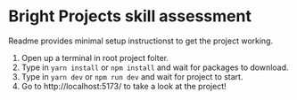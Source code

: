 # Bright Projects skill assessment

Readme provides minimal setup instructionst to get the project working.

1. Open up a terminal in root project folter.
2. Type in `yarn install` or `npm install` and wait for packages to download.
3. Type in `yarn dev` or `npm run dev` and wait for project to start.
4. Go to http://localhost:5173/ to take a look at the project! 